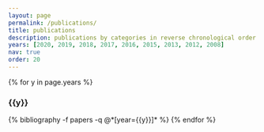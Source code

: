 ```yaml
---
layout: page
permalink: /publications/
title: publications
description: publications by categories in reverse chronological order.
years: [2020, 2019, 2018, 2017, 2016, 2015, 2013, 2012, 2008]
nav: true
order: 20
---
```


<div class="publications">

{% for y in page.years %}
  <h3 class="year">{{y}}</h3>
  {% bibliography -f papers -q @*[year={{y}}]* %}
{% endfor %}

</div>
